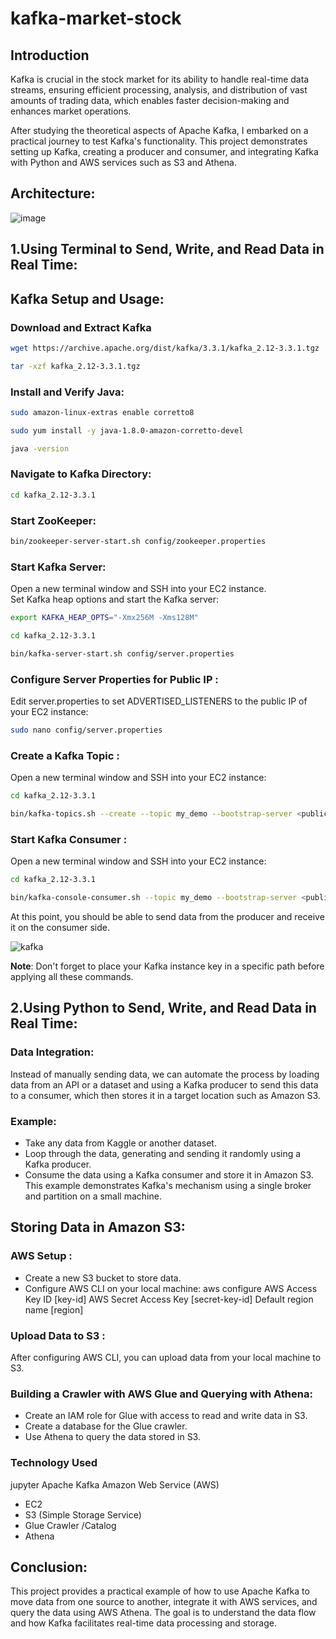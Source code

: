 # kafka-market-stock

## Introduction
Kafka is crucial in the stock market for its ability to handle real-time data streams, ensuring efficient processing, analysis, and distribution of vast amounts of trading data, which enables faster decision-making and enhances market operations.

After studying the theoretical aspects of Apache Kafka, I embarked on a practical journey to test Kafka's functionality. 
This project demonstrates setting up Kafka, creating a producer and consumer, and integrating Kafka with Python and AWS services such as S3 and Athena.

## Architecture:
![image](https://github.com/user-attachments/assets/d410c005-1f86-4915-95b7-eb0e6480740b)

## 1.Using Terminal to Send, Write, and Read Data in Real Time:

## Kafka Setup and Usage:
### Download and Extract Kafka
```sh
wget https://archive.apache.org/dist/kafka/3.3.1/kafka_2.12-3.3.1.tgz
```
```sh
tar -xzf kafka_2.12-3.3.1.tgz
```
### Install and Verify Java:
```sh
sudo amazon-linux-extras enable corretto8
```
```sh
sudo yum install -y java-1.8.0-amazon-corretto-devel
```
```sh
java -version
```

### Navigate to Kafka Directory:
```sh
cd kafka_2.12-3.3.1
```

### Start ZooKeeper:
```sh
bin/zookeeper-server-start.sh config/zookeeper.properties
```

### Start Kafka Server:
Open a new terminal window and SSH into your EC2 instance.  
Set Kafka heap options and start the Kafka server:
```sh
export KAFKA_HEAP_OPTS="-Xmx256M -Xms128M"
```
```sh
cd kafka_2.12-3.3.1
```
```sh
bin/kafka-server-start.sh config/server.properties
```

### Configure Server Properties for Public IP :
Edit server.properties to set ADVERTISED_LISTENERS to the public IP of your EC2 instance:
```sh
sudo nano config/server.properties
```

### Create a Kafka Topic :
Open a new terminal window and SSH into your EC2 instance:
```sh
cd kafka_2.12-3.3.1
```
```sh
bin/kafka-topics.sh --create --topic my_demo --bootstrap-server <public-IP>:9092 --replication-factor 1 --partitions 1
```

### Start Kafka Consumer :

Open a new terminal window and SSH into your EC2 instance:
```sh
cd kafka_2.12-3.3.1
```
```sh
bin/kafka-console-consumer.sh --topic my_demo --bootstrap-server <public-IP>:9092
```

At this point, you should be able to send data from the producer and receive it on the consumer side.

![kafka ](https://github.com/user-attachments/assets/41fab83d-ee97-4b16-bb84-52de253646fb)

**Note**: Don't forget to place your Kafka instance key in a specific path before applying all these commands.

 
## 2.Using Python to Send, Write, and Read Data in Real Time:

### Data Integration:
Instead of manually sending data, we can automate the process by loading data from an API or a dataset and using a Kafka producer to send this data to a consumer, which then stores it in a target location such as Amazon S3.

### Example:
- Take any data from Kaggle or another dataset.
- Loop through the data, generating and sending it randomly using a Kafka producer.
- Consume the data using a Kafka consumer and store it in Amazon S3.  
This example demonstrates Kafka's mechanism using a single broker and partition on a small machine.

## Storing Data in Amazon S3:
### AWS Setup :
- Create a new S3 bucket to store data.
- Configure AWS CLI on your local machine:
  aws configure
AWS Access Key ID [key-id]
AWS Secret Access Key [secret-key-id]
Default region name [region]

### Upload Data to S3 :
After configuring AWS CLI, you can upload data from your local machine to S3.

### Building a Crawler with AWS Glue and Querying with Athena:
- Create an IAM role for Glue with access to read and write data in S3.
- Create a database for the Glue crawler.
- Use Athena to query the data stored in S3.

### Technology Used
 jupyter
 Apache Kafka
 Amazon Web Service (AWS)
- EC2
- S3 (Simple Storage Service)
- Glue Crawler /Catalog
- Athena

## Conclusion:
This project provides a practical example of how to use Apache Kafka to move data from one source to another, integrate it with AWS services, and query the data using AWS Athena.
The goal is to understand the data flow and how Kafka facilitates real-time data processing and storage.



